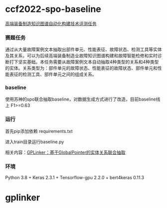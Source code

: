 # ccf2022-spo-baseline
[高端装备制造知识图谱自动化构建技术评测任务](https://www.datafountain.cn/competitions/584/datasets)

### 赛题任务

​	通过从大量故障案例文本抽取出部件单元、性能表征、故障状态、检测工具等实体及其关系，可以为后续高端装备制造业故障知识图谱构建和故障智能检修和实时诊断打下坚实基础。本任务需要从故障案例文本自动抽取4种类型的关系和4种类型的实体。关系类型为：部件单元的故障状态、性能表征的故障状态、部件单元和性能表征的检测工具、部件单元之间的组成关系。

### baseline

​     使用苏神的spo联合抽取baseline，对数据生成方式进行了改造，目前baseline线上 F1>=0.63

### 运行

首先pip添加依赖 requirements.txt

进入train目录运行baseline.py

相关内容：[GPLinker：基于GlobalPointer的实体关系联合抽取](https://kexue.fm/archives/8888)

### 环境

Python 3.8 + Keras 2.3.1 + Tensorflow-gpu 2.2.0 + bert4keras 0.11.3

# gplinker
